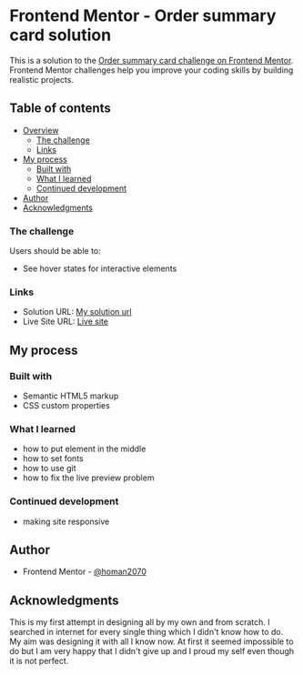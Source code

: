 # Frontend Mentor - Order summary card solution

This is a solution to the [Order summary card challenge on Frontend Mentor](https://www.frontendmentor.io/challenges/order-summary-component-QlPmajDUj). Frontend Mentor challenges help you improve your coding skills by building realistic projects. 

## Table of contents

- [Overview](#overview)
  - [The challenge](#the-challenge)
  -  [Links](#links)
- [My process](#my-process)
  - [Built with](#built-with)
  - [What I learned](#what-i-learned)
  - [Continued development](#continued-development)  
- [Author](#author)
- [Acknowledgments](#acknowledgments)


### The challenge

Users should be able to:

- See hover states for interactive elements


### Links

- Solution URL: [My solution url](https://github.com/homan2070/order-summary-component)
- Live Site URL: [Live site](https://homan2070.github.io/order-summary-component/index.html)

## My process

### Built with

- Semantic HTML5 markup
- CSS custom properties


### What I learned

- how to put element in the middle
- how to set fonts
- how to use git
- how to fix the live preview problem

### Continued development

- making site responsive


## Author

- Frontend Mentor - [@homan2070](https://www.frontendmentor.io/profile/homan2070)

## Acknowledgments

This is my first attempt in designing all by my own and from scratch. I searched in internet for every single thing which I didn't know how to do. 
My aim was designing it with all I know now. At first it seemed impossible to do but I am very happy that I didn't give up and I proud my self even though it is not perfect.
